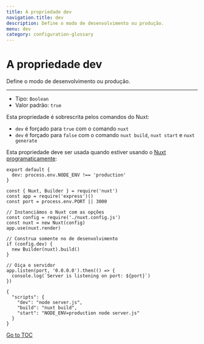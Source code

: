 ```yaml
---
title: A propriedade dev
navigation.title: dev
description: Define o modo de desenvolvimento ou produção.
menu: dev
category: configuration-glossary
---
```

# A propriedade dev

Define o modo de desenvolvimento ou produção.

---

- Tipo: `Boolean`
- Valor padrão: `true`

Esta propriedade é sobrescrita pelos comandos do Nuxt:

- `dev` é forçado para `true` com o comando `nuxt`
- `dev` é forçado para `false` com o comando `nuxt build`, `nuxt start` e `nuxt generate`

Esta propriedade deve ser usada quando estiver usando o [Nuxt programaticamente](./internals-glossary/nuxt):

```js{}[nuxt.config.js]
export default {
  dev: process.env.NODE_ENV !== 'production'
}
```

```js{}[server.js]
const { Nuxt, Builder } = require('nuxt')
const app = require('express')()
const port = process.env.PORT || 3000

// Instanciámos o Nuxt com as opções
const config = require('./nuxt.config.js')
const nuxt = new Nuxt(config)
app.use(nuxt.render)

// Construa somente no de desenvolvimento
if (config.dev) {
  new Builder(nuxt).build()
}

// Oiça o servidor
app.listen(port, '0.0.0.0').then(() => {
  console.log(`Server is listening on port: ${port}`)
})
```

```json{}[package.json]
{
  "scripts": {
    "dev": "node server.js",
    "build": "nuxt build",
    "start": "NODE_ENV=production node server.js"
  }
}
```
<span style='float: footnote;'><a href="../index.html#toc">Go to TOC</a></span>
